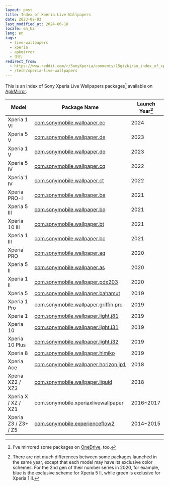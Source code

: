 ```yaml
---
layout: post
title: Index of Xperia Live Wallpapers
date: 2023-08-03
last_modified_at: 2024-06-18
locale: en_US
lang: en
tags:
  - live-wallpapers
  - xperia
  - apkmirror
  - 手机
redirect_from:
  - https://www.reddit.com/r/SonyXperia/comments/15gtzkj/an_index_of_xperia_live_wallpapers_packages/
  - /tech/xperia-live-wallpapers
---
```


This is an index of Sony Xperia Live Wallpapers packages[^1] available on [ApkMirror](https://www.apkmirror.com).

[^1]: I've mirrored some packages on [OneDrive](https://1drv.ms/f/s!As8fb6-4t65Kip0fs5v1yT_LuMN1tw?e=Ldwwl3), too.

| Model                | Package Name                                                                                                         | Launch Year[^2] |
| -------------------- | -------------------------------------------------------------------------------------------------------------------- | --------------- |
| Xperia 1 VI          | [com.sonymobile.wallpaper.ec](https://www.apkmirror.com/apk/sony-mobile-communications/xperia-wallpaper-20)          | 2024            |
| Xperia 5 V           | [com.sonymobile.wallpaper.de](https://www.apkmirror.com/apk/sony-mobile-communications/xperia-wallpaper-19)          | 2023            |
| Xperia 1 V           | [com.sonymobile.wallpaper.dq](https://www.apkmirror.com/apk/sony-mobile-communications/xperia-wallpaper-16)          | 2023            |
| Xperia 5 IV          | [com.sonymobile.wallpaper.cq](https://www.apkmirror.com/apk/sony-mobile-communications/xperia-wallpaper-18)          | 2022            |
| Xperia 1 IV          | [com.sonymobile.wallpaper.ct](https://www.apkmirror.com/apk/sony-mobile-communications/xperia-wallpaper-17)          | 2022            |
| Xperia PRO-I         | [com.sonymobile.wallpaper.be](https://www.apkmirror.com/apk/sony-mobile-communications/xperia-wallpaper-15)          | 2021            |
| Xperia 5 III         | [com.sonymobile.wallpaper.bq](https://www.apkmirror.com/apk/sony-mobile-communications/xperia-wallpaper-14)          | 2021            |
| Xperia 10 III        | [com.sonymobile.wallpaper.bt](https://www.apkmirror.com/apk/sony-mobile-communications/xperia-wallpaper-13)          | 2021            |
| Xperia 1 III         | [com.sonymobile.wallpaper.bc](https://www.apkmirror.com/apk/sony-mobile-communications/xperia-wallpaper-10)          | 2021            |
| Xperia PRO           | [com.sonymobile.wallpaper.aq](https://www.apkmirror.com/apk/sony-mobile-communications/xperia-wallpaper-7)           | 2020            |
| Xperia 5 II          | [com.sonymobile.wallpaper.as](https://www.apkmirror.com/apk/sony-mobile-communications/xperia-wallpaper-2)           | 2020            |
| Xperia 1 II          | [com.sonymobile.wallpaper.pdx203](https://www.apkmirror.com/apk/sony-mobile-communications/xperia-wallpaper-4)       | 2020            |
| Xperia 5             | [com.sonymobile.wallpaper.bahamut](https://www.apkmirror.com/apk/sony-mobile-communications/xperia-wallpaper-9)      | 2019            |
| Xperia 1 Pro         | [com.sonymobile.wallpaper.griffin.pro](https://www.apkmirror.com/apk/sony-mobile-communications/xperia-wallpaper-12) | 2019            |
| Xperia 1             | [com.sonymobile.wallpaper.light.j81](https://www.apkmirror.com/apk/sony-mobile-communications/xperia-wallpaper-6)    | 2019            |
| Xperia 10            | [com.sonymobile.wallpaper.light.i31](https://www.apkmirror.com/apk/sony-mobile-communications/xperia-wallpaper-5)    | 2019            |
| Xperia 10 Plus       | [com.sonymobile.wallpaper.light.i32](https://www.apkmirror.com/apk/sony-mobile-communications/xperia-wallpaper-3)    | 2019            |
| Xperia 8             | [com.sonymobile.wallpaper.himiko](https://www.apkmirror.com/apk/sony-mobile-communications/xperia-wallpaper-11)      | 2019            |
| Xperia Ace           | [com.sonymobile.wallpaper.horizon.jp1](https://www.apkmirror.com/apk/sony-mobile-communications/xperia-wallpaper-8)  | 2018            |
| Xperia XZ2 / XZ3     | [com.sonymobile.wallpaper.liquid](https://www.apkmirror.com/apk/sony-mobile-communications/xperia-wallpaper)         | 2018            |
| Xperia X / XZ / XZ1  | com.sonymobile.xperiaxlivewallpaper                                                                                  | 2016~2017       |
| Xperia Z3 / Z3+ / Z5 | [com.sonymobile.experienceflow2](https://www.apkmirror.com/apk/sony-mobile-communications/xperia-live-wallpaper)     | 2014~2015       |

[^2]: There are not much differences between some packages launched in the same year, except that each model may have its exclusive color schemes. For the 2nd gen of their number series in 2020, for example, blue is the exclusive scheme for Xperia 5 II, while green is exclusive for Xperia 1 II.
